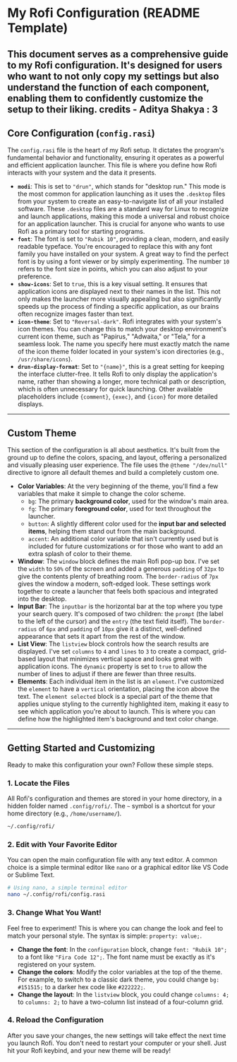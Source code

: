 # My Rofi Configuration (README Template)

This document serves as a comprehensive guide to my Rofi configuration. It's designed for users who want to not only copy my settings but also understand the function of each component, enabling them to confidently customize the setup to their liking.
credits - Aditya Shakya : 3
-----

## Core Configuration (`config.rasi`)

The `config.rasi` file is the heart of my Rofi setup. It dictates the program's fundamental behavior and functionality, ensuring it operates as a powerful and efficient application launcher. This file is where you define how Rofi interacts with your system and the data it presents.

  - **`modi`**: This is set to `"drun"`, which stands for "desktop run." This mode is the most common for application launching as it uses the `.desktop` files from your system to create an easy-to-navigate list of all your installed software. These `.desktop` files are a standard way for Linux to recognize and launch applications, making this mode a universal and robust choice for an application launcher. This is crucial for anyone who wants to use Rofi as a primary tool for starting programs.
  - **`font`**: The font is set to `"Rubik 10"`, providing a clean, modern, and easily readable typeface. You're encouraged to replace this with any font family you have installed on your system. A great way to find the perfect font is by using a font viewer or by simply experimenting. The number `10` refers to the font size in points, which you can also adjust to your preference.
  - **`show-icons`**: Set to `true`, this is a key visual setting. It ensures that application icons are displayed next to their names in the list. This not only makes the launcher more visually appealing but also significantly speeds up the process of finding a specific application, as our brains often recognize images faster than text.
  - **`icon-theme`**: Set to `"Reversal-dark"`. Rofi integrates with your system's icon themes. You can change this to match your desktop environment's current icon theme, such as "Papirus," "Adwaita," or "Tela," for a seamless look. The name you specify here must exactly match the name of the icon theme folder located in your system's icon directories (e.g., `/usr/share/icons`).
  - **`drun-display-format`**: Set to `"{name}"`, this is a great setting for keeping the interface clutter-free. It tells Rofi to only display the application's name, rather than showing a longer, more technical path or description, which is often unnecessary for quick launching. Other available placeholders include `{comment}`, `{exec}`, and `{icon}` for more detailed displays.

-----

## Custom Theme

This section of the configuration is all about aesthetics. It's built from the ground up to define the colors, spacing, and layout, offering a personalized and visually pleasing user experience. The file uses the `@theme "/dev/null"` directive to ignore all default themes and build a completely custom one.

  - **Color Variables**: At the very beginning of the theme, you'll find a few variables that make it simple to change the color scheme.
      - `bg`: The primary **background color**, used for the window's main area.
      - `fg`: The primary **foreground color**, used for text throughout the launcher.
      - `button`: A slightly different color used for the **input bar and selected items**, helping them stand out from the main background.
      - `accent`: An additional color variable that isn't currently used but is included for future customizations or for those who want to add an extra splash of color to their theme.
  - **Window**: The `window` block defines the main Rofi pop-up box. I've set the `width` to `50%` of the screen and added a generous `padding` of `32px` to give the contents plenty of breathing room. The `border-radius` of `7px` gives the window a modern, soft-edged look. These settings work together to create a launcher that feels both spacious and integrated into the desktop.
  - **Input Bar**: The `inputbar` is the horizontal bar at the top where you type your search query. It's composed of two children: the `prompt` (the label to the left of the cursor) and the `entry` (the text field itself). The `border-radius` of `6px` and `padding` of `10px` give it a distinct, well-defined appearance that sets it apart from the rest of the window.
  - **List View**: The `listview` block controls how the search results are displayed. I've set `columns` to `4` and `lines` to `3` to create a compact, grid-based layout that minimizes vertical space and looks great with application icons. The `dynamic` property is set to `true` to allow the number of lines to adjust if there are fewer than three results.
  - **Elements**: Each individual item in the list is an `element`. I've customized the `element` to have a `vertical` orientation, placing the icon above the text. The `element selected` block is a special part of the theme that applies unique styling to the currently highlighted item, making it easy to see which application you're about to launch. This is where you can define how the highlighted item's background and text color change.

-----

## Getting Started and Customizing

Ready to make this configuration your own? Follow these simple steps.

### 1\. Locate the Files

All Rofi's configuration and themes are stored in your home directory, in a hidden folder named `.config/rofi/`. The `~` symbol is a shortcut for your home directory (e.g., `/home/username/`).

```bash
~/.config/rofi/
```

### 2\. Edit with Your Favorite Editor

You can open the main configuration file with any text editor. A common choice is a simple terminal editor like `nano` or a graphical editor like VS Code or Sublime Text.

```bash
# Using nano, a simple terminal editor
nano ~/.config/rofi/config.rasi
```

### 3\. Change What You Want\!

Feel free to experiment\! This is where you can change the look and feel to match your personal style. The syntax is simple: `property: value;`.

  - **Change the font**: In the `configuration` block, change `font: "Rubik 10";` to a font like `"Fira Code 12";`. The font name must be exactly as it's registered on your system.
  - **Change the colors**: Modify the color variables at the top of the theme. For example, to switch to a classic dark theme, you could change `bg: #151515;` to a darker hex code like `#222222;`.
  - **Change the layout**: In the `listview` block, you could change `columns: 4;` to `columns: 2;` to have a two-column list instead of a four-column grid.

### 4\. Reload the Configuration

After you save your changes, the new settings will take effect the next time you launch Rofi. You don't need to restart your computer or your shell. Just hit your Rofi keybind, and your new theme will be ready\!
